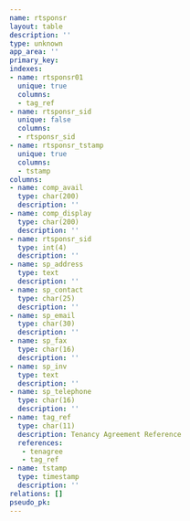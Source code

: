 ```yaml
---
name: rtsponsr
layout: table
description: ''
type: unknown
app_area: ''
primary_key: 
indexes:
- name: rtsponsr01
  unique: true
  columns:
  - tag_ref
- name: rtsponsr_sid
  unique: false
  columns:
  - rtsponsr_sid
- name: rtsponsr_tstamp
  unique: true
  columns:
  - tstamp
columns:
- name: comp_avail
  type: char(200)
  description: ''
- name: comp_display
  type: char(200)
  description: ''
- name: rtsponsr_sid
  type: int(4)
  description: ''
- name: sp_address
  type: text
  description: ''
- name: sp_contact
  type: char(25)
  description: ''
- name: sp_email
  type: char(30)
  description: ''
- name: sp_fax
  type: char(16)
  description: ''
- name: sp_inv
  type: text
  description: ''
- name: sp_telephone
  type: char(16)
  description: ''
- name: tag_ref
  type: char(11)
  description: Tenancy Agreement Reference
  references:
   - tenagree
   - tag_ref
- name: tstamp
  type: timestamp
  description: ''
relations: []
pseudo_pk: 
---
```


